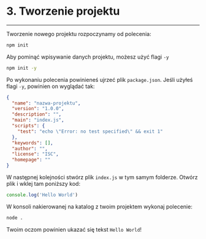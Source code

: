 # 3. Tworzenie projektu
___
Tworzenie nowego projektu rozpoczynamy od polecenia:
```bash
npm init
```
Aby pominąć wpisywanie danych projektu, możesz użyć flagi `-y`
```bash
npm init -y
```

Po wykonaniu polecenia powinieneś ujrzeć plik `package.json`. Jeśli użyłeś flagi `-y`, powinien on wyglądać tak:
```json
{
  "name": "nazwa-projektu",
  "version": "1.0.0",
  "description": "",
  "main": "index.js",
  "scripts": {
    "test": "echo \"Error: no test specified\" && exit 1"
  },
  "keywords": [],
  "author": "",
  "license": "ISC",
  "homepage": ""
}

```

W następnej kolejności stwórz plik `index.js` w tym samym folderze. Otwórz plik i wklej tam poniższy kod:
```js
console.log('Hello World')
```

W konsoli nakierowanej na katalog z twoim projektem wykonaj polecenie:
```bash
node .
```

Twoim oczom powinien ukazać się tekst `Hello World`!
